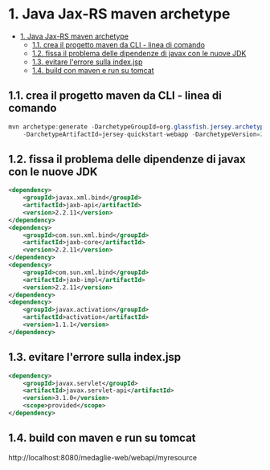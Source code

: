 # 1. Java Jax-RS maven archetype
<!-- TOC -->

- [1. Java Jax-RS maven archetype](#1-java-jax-rs-maven-archetype)
  - [1.1. crea il progetto maven da CLI - linea di comando](#11-crea-il-progetto-maven-da-cli---linea-di-comando)
  - [1.2. fissa il problema delle dipendenze di javax con le nuove JDK](#12-fissa-il-problema-delle-dipendenze-di-javax-con-le-nuove-jdk)
  - [1.3. evitare l'errore sulla index.jsp](#13-evitare-lerrore-sulla-indexjsp)
  - [1.4. build con maven e run su tomcat](#14-build-con-maven-e-run-su-tomcat)

<!-- /TOC -->

## 1.1. crea il progetto maven da CLI - linea di comando

```java
mvn archetype:generate -DarchetypeGroupId=org.glassfish.jersey.archetypes \
    -DarchetypeArtifactId=jersey-quickstart-webapp -DarchetypeVersion=2.28

```

## 1.2. fissa il problema delle dipendenze di javax con le nuove JDK

```xml
<dependency>
    <groupId>javax.xml.bind</groupId>
    <artifactId>jaxb-api</artifactId>
    <version>2.2.11</version>
</dependency>
<dependency>
    <groupId>com.sun.xml.bind</groupId>
    <artifactId>jaxb-core</artifactId>
    <version>2.2.11</version>
</dependency>
<dependency>
    <groupId>com.sun.xml.bind</groupId>
    <artifactId>jaxb-impl</artifactId>
    <version>2.2.11</version>
</dependency>
<dependency>
    <groupId>javax.activation</groupId>
    <artifactId>activation</artifactId>
    <version>1.1.1</version>
</dependency>
```

## 1.3. evitare l'errore sulla index.jsp

```xml
<dependency>
    <groupId>javax.servlet</groupId>
    <artifactId>javax.servlet-api</artifactId>
    <version>3.1.0</version>
    <scope>provided</scope>
</dependency>
```

## 1.4. build con maven e run su tomcat 

http://localhost:8080/medaglie-web/webapi/myresource